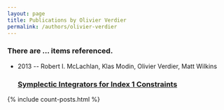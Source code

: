 ```yaml
---
layout: page
title: Publications by Olivier Verdier
permalink: /authors/olivier-verdier
---
```


<h3 id="number-posts">There are ... items referenced.</h3>
<ul class="post-list">
<li><span class='post-meta'>2013 -- Robert I. McLachlan, Klas Modin, Olivier Verdier, Matt Wilkins</span><h3><a class='post-link' href="{{ site.baseurl }}/symplectic-integrators-for-index-1-constraints">Symplectic Integrators for Index 1 Constraints</a></h3></li>

</ul>
{% include count-posts.html %}
